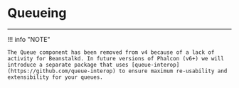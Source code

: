 # Queueing
- - -

!!! info "NOTE"

    The Queue component has been removed from v4 because of a lack of activity for Beanstalkd. In future versions of Phalcon (v6+) we will introduce a separate package that uses [queue-interop](https://github.com/queue-interop) to ensure maximum re-usability and extensibility for your queues.
